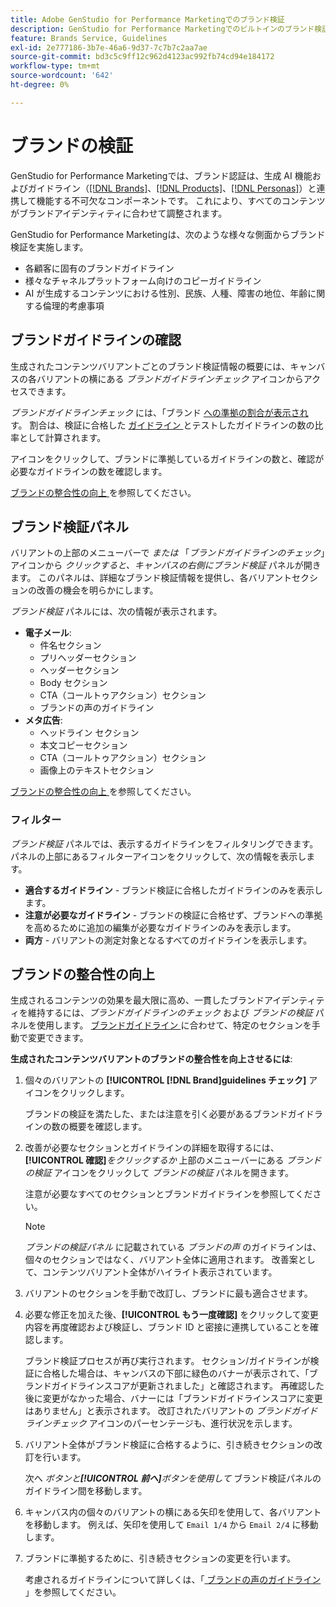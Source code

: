 ```yaml
---
title: Adobe GenStudio for Performance Marketingでのブランド検証
description: GenStudio for Performance Marketingでのビルトインのブランド検証システムの仕組みを説明します。
feature: Brands Service, Guidelines
exl-id: 2e777186-3b7e-46a6-9d37-7c7b7c2aa7ae
source-git-commit: bd3c5c9ff12c962d4123ac992fb74cd94e184172
workflow-type: tm+mt
source-wordcount: '642'
ht-degree: 0%

---
```


# ブランドの検証

GenStudio for Performance Marketingでは、ブランド認証は、生成 AI 機能およびガイドライン（[[!DNL Brands]](/help/user-guide/guidelines/brands.md)、[[!DNL Products]](/help/user-guide/guidelines/products.md)、[[!DNL Personas]](/help/user-guide/guidelines/personas.md)）と連携して機能する不可欠なコンポーネントです。 これにより、すべてのコンテンツがブランドアイデンティティに合わせて調整されます。

GenStudio for Performance Marketingは、次のような様々な側面からブランド検証を実施します。

* 各顧客に固有のブランドガイドライン
* 様々なチャネルプラットフォーム向けのコピーガイドライン
* AI が生成するコンテンツにおける性別、民族、人種、障害の地位、年齢に関する倫理的考慮事項

## ブランドガイドラインの確認

生成されたコンテンツバリアントごとのブランド検証情報の概要には、キャンバスの各バリアントの横にある _ブランドガイドラインチェック_ アイコンからアクセスできます。

_ブランドガイドラインチェック_ には、「ブランド [ への準拠の割合が表示され ](brands.md) す。 割合は、検証に合格した [ ガイドライン ](overview.md) とテストしたガイドラインの数の比率として計算されます。

アイコンをクリックして、ブランドに準拠しているガイドラインの数と、確認が必要なガイドラインの数を確認します。

[ ブランドの整合性の向上 ](#improve-brand-alignment) を参照してください。

## ブランド検証パネル

バリアントの上部のメニューバーで _または_ 「_ブランドガイドラインのチェック_」アイコンから _クリックすると、キャンバスの右側にブランド検証_ パネルが開きます。 このパネルは、詳細なブランド検証情報を提供し、各バリアントセクションの改善の機会を明らかにします。

_ブランド検証_ パネルには、次の情報が表示されます。

* **電子メール**:
   * 件名セクション
   * プリヘッダーセクション
   * ヘッダーセクション
   * Body セクション
   * CTA（コールトゥアクション）セクション
   * ブランドの声のガイドライン
* **メタ広告**:
   * ヘッドライン セクション
   * 本文コピーセクション
   * CTA（コールトゥアクション）セクション
   * 画像上のテキストセクション

[ ブランドの整合性の向上 ](#improve-brand-alignment) を参照してください。

### フィルター

_ブランド検証_ パネルでは、表示するガイドラインをフィルタリングできます。 パネルの上部にあるフィルターアイコンをクリックして、次の情報を表示します。

* **適合するガイドライン** - ブランド検証に合格したガイドラインのみを表示します。
* **注意が必要なガイドライン** - ブランドの検証に合格せず、ブランドへの準拠を高めるために追加の編集が必要なガイドラインのみを表示します。
* **両方** - バリアントの測定対象となるすべてのガイドラインを表示します。

## ブランドの整合性の向上

生成されるコンテンツの効果を最大限に高め、一貫したブランドアイデンティティを維持するには、_ブランドガイドラインのチェック_ および _ブランドの検証_ パネルを使用します。 [ ブランドガイドライン ](brands.md) に合わせて、特定のセクションを手動で変更できます。

**生成されたコンテンツバリアントのブランドの整合性を向上させるには**:

1. 個々のバリアントの **[!UICONTROL [!DNL Brand]guidelines チェック]** アイコンをクリックします。

   ブランドの検証を満たした、または注意を引く必要があるブランドガイドラインの数の概要を確認します。

1. 改善が必要なセクションとガイドラインの詳細を取得するには、**[!UICONTROL 確認]**&#x200B;_をクリックするか_ 上部のメニューバーにある _ブランドの検証_ アイコンをクリックして _ブランドの検証_ パネルを開きます。

   注意が必要なすべてのセクションとブランドガイドラインを参照してください。<!-- The section highlighted in the panel corresponds to the section highlighted in the generated variant in the Canvas. -->

   >[!NOTE]
   >
   > _ブランドの検証パネル_ に記載されている _ブランドの声_ のガイドラインは、個々のセクションではなく、バリアント全体に適用されます。 改善案として、コンテンツバリアント全体がハイライト表示されています。

1. バリアントのセクションを手動で改訂し、ブランドに最も適合させます。

1. 必要な修正を加えた後、**[!UICONTROL もう一度確認]** をクリックして変更内容を再度確認および検証し、ブランド ID と密接に連携していることを確認します。

   ブランド検証プロセスが再び実行されます。 セクション/ガイドラインが検証に合格した場合は、キャンバスの下部に緑色のバナーが表示されて、「ブランドガイドラインスコアが更新されました」と確認されます。 再確認した後に変更がなかった場合、バナーには「ブランドガイドラインスコアに変更はありません」と表示されます。 改訂されたバリアントの _ブランドガイドラインチェック_ アイコンのパーセンテージも、進行状況を示します。

1. バリアント全体がブランド検証に合格するように、引き続きセクションの改訂を行います。

   **&#x200B;**&#x200B;次へ _ボタンと&#x200B;**[!UICONTROL 前へ]**&#x200B;ボタンを使用して_ ブランド検証パネルのガイドライン間を移動します。

1. キャンバス内の個々のバリアントの横にある矢印を使用して、各バリアントを移動します。 例えば、矢印を使用して `Email 1/4` から `Email 2/4` に移動します。
1. ブランドに準拠するために、引き続きセクションの変更を行います。

   考慮されるガイドラインについて詳しくは、「[ ブランドの声のガイドライン ](/help/user-guide/guidelines/brands.md#brand-voice-guidelines)」を参照してください。
